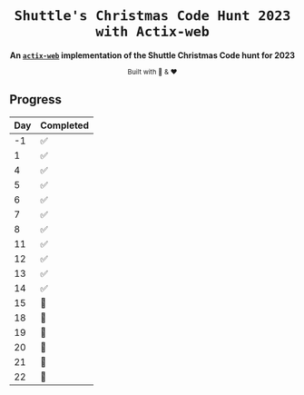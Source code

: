 <div align="center">

  <h1><code>Shuttle's Christmas Code Hunt 2023 with Actix-web</code></h1>

  <strong>An <code><a href="https://github.com/actix/actix-web" target="_blank">actix-web</a></code> implementation of the Shuttle Christmas Code hunt for 2023</strong>

  <sub>Built with 🦀 & &#10084;</sub>
</div>

## Progress
|  Day  |  Completed  |
|---|---|
|  -1  | ✅  |
|  1  |  ✅  |
|  4  |  ✅  |
|  5  |  ✅  |
|  6  |  ✅  |
|  7  |  ✅  |
|  8  |  ✅  |
|  11  |  ✅  |
|  12  |  ✅  |
|  13  |  ✅  |
|  14  |  ✅  |
|  15  |  🚫  |
|  18  |  🚫  |
|  19  |  🚫  |
|  20  |  🚫  |
|  21  |  🚫  |
|  22  |  🚫  |

